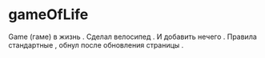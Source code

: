 # gameOfLife
Game (гаме) в жизнь . Сделал велосипед . И добавить нечего . 
Правила стандартные , обнул после обновления страницы . 
